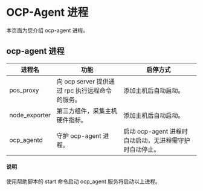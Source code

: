 OCP-Agent 进程
=================================

本页面为您介绍 ocp-agent 进程。

ocp-agent 进程
---------------------------------



|      进程名      |                功能                |               启停方式                |
|---------------|----------------------------------|-----------------------------------|
| pos_proxy     | 向 ocp server 提供通过 rpc 执行远程命令的服务。 | 添加主机后自动启动。                        |
| node_exporter | 第三方组件，采集主机硬件指标。                  | 添加主机后自动启动。                        |
| ocp_agentd    | 守护 ocp-agent 进程。                 | 启动 ocp-agent 进程时自动启动，无进程需守护时自动停止。 |



<main id="notice" type='explain'><h4>说明</h4><p>使用帮助脚本的 start 命令启动 ocp_agent 服务将启动以上进程。</p></main>
